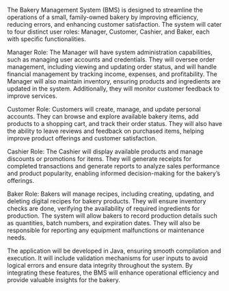 The Bakery Management System (BMS) is designed to streamline the operations of a small, family-owned bakery by improving efficiency, reducing errors, and enhancing customer satisfaction. The system will cater to four distinct user roles: Manager, Customer, Cashier, and Baker, each with specific functionalities.

Manager Role: The Manager will have system administration capabilities, such as managing user accounts and credentials. They will oversee order management, including viewing and updating order status, and will handle financial management by tracking income, expenses, and profitability. The Manager will also maintain inventory, ensuring products and ingredients are updated in the system. Additionally, they will monitor customer feedback to improve services.

Customer Role: Customers will create, manage, and update personal accounts. They can browse and explore available bakery items, add products to a shopping cart, and track their order status. They will also have the ability to leave reviews and feedback on purchased items, helping improve product offerings and customer satisfaction.

Cashier Role: The Cashier will display available products and manage discounts or promotions for items. They will generate receipts for completed transactions and generate reports to analyze sales performance and product popularity, enabling informed decision-making for the bakery’s offerings.

Baker Role: Bakers will manage recipes, including creating, updating, and deleting digital recipes for bakery products. They will ensure inventory checks are done, verifying the availability of required ingredients for production. The system will allow bakers to record production details such as quantities, batch numbers, and expiration dates. They will also be responsible for reporting any equipment malfunctions or maintenance needs.

The application will be developed in Java, ensuring smooth compilation and execution. It will include validation mechanisms for user inputs to avoid logical errors and ensure data integrity throughout the system. By integrating these features, the BMS will enhance operational efficiency and provide valuable insights for the bakery.
